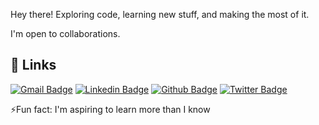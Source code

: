
Hey there! 
Exploring code, learning new stuff, and making the most of it.

I'm open to collaborations. 

## 🔗 Links
[![Gmail Badge](https://img.shields.io/badge/-simrantps@gmail.com-c14438?style=flat&logo=Gmail&logoColor=white&link=mailto:simrantps@gmail.com)](mailto:simrantps@gmail.com) 
[![Linkedin Badge](https://img.shields.io/badge/-simran2552-0072b1?style=flat&logo=Linkedin&logoColor=white&link=https://www.linkedin.com/in/simran2552/)](https://www.linkedin.com/in/simran2552/) [![Github Badge](https://img.shields.io/badge/-simrandysanic-grey?style=flat&logo=github&logoColor=white&link=https://github.com/simrandysanic/)](https://www.github.com/simrandysanic/) [![Twitter Badge](https://img.shields.io/badge/-SimranP91492690-00acee?style=flat&logo=twitter&logoColor=white&link=https://twitter.com/SimranP91492690/)](https://www.twitter.com/SimranP91492690/) 


⚡Fun fact: I'm aspiring to learn more than I know



